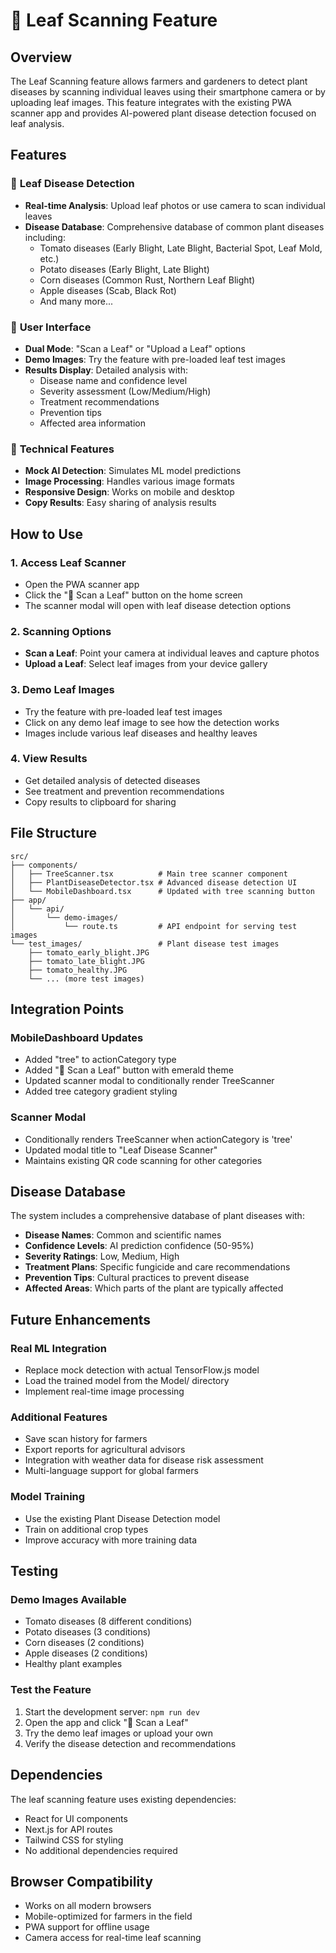 # 🍃 Leaf Scanning Feature

## Overview
The Leaf Scanning feature allows farmers and gardeners to detect plant diseases by scanning individual leaves using their smartphone camera or by uploading leaf images. This feature integrates with the existing PWA scanner app and provides AI-powered plant disease detection focused on leaf analysis.

## Features

### 🎯 **Leaf Disease Detection**
- **Real-time Analysis**: Upload leaf photos or use camera to scan individual leaves
- **Disease Database**: Comprehensive database of common plant diseases including:
  - Tomato diseases (Early Blight, Late Blight, Bacterial Spot, Leaf Mold, etc.)
  - Potato diseases (Early Blight, Late Blight)
  - Corn diseases (Common Rust, Northern Leaf Blight)
  - Apple diseases (Scab, Black Rot)
  - And many more...

### 📱 **User Interface**
- **Dual Mode**: "Scan a Leaf" or "Upload a Leaf" options
- **Demo Images**: Try the feature with pre-loaded leaf test images
- **Results Display**: Detailed analysis with:
  - Disease name and confidence level
  - Severity assessment (Low/Medium/High)
  - Treatment recommendations
  - Prevention tips
  - Affected area information

### 🔧 **Technical Features**
- **Mock AI Detection**: Simulates ML model predictions
- **Image Processing**: Handles various image formats
- **Responsive Design**: Works on mobile and desktop
- **Copy Results**: Easy sharing of analysis results

## How to Use

### 1. **Access Leaf Scanner**
- Open the PWA scanner app
- Click the "🍃 Scan a Leaf" button on the home screen
- The scanner modal will open with leaf disease detection options

### 2. **Scanning Options**
- **Scan a Leaf**: Point your camera at individual leaves and capture photos
- **Upload a Leaf**: Select leaf images from your device gallery

### 3. **Demo Leaf Images**
- Try the feature with pre-loaded leaf test images
- Click on any demo leaf image to see how the detection works
- Images include various leaf diseases and healthy leaves

### 4. **View Results**
- Get detailed analysis of detected diseases
- See treatment and prevention recommendations
- Copy results to clipboard for sharing

## File Structure

```
src/
├── components/
│   ├── TreeScanner.tsx          # Main tree scanner component
│   ├── PlantDiseaseDetector.tsx # Advanced disease detection UI
│   └── MobileDashboard.tsx      # Updated with tree scanning button
├── app/
│   └── api/
│       └── demo-images/
│           └── route.ts         # API endpoint for serving test images
└── test_images/                 # Plant disease test images
    ├── tomato_early_blight.JPG
    ├── tomato_late_blight.JPG
    ├── tomato_healthy.JPG
    └── ... (more test images)
```

## Integration Points

### **MobileDashboard Updates**
- Added "tree" to actionCategory type
- Added "🍃 Scan a Leaf" button with emerald theme
- Updated scanner modal to conditionally render TreeScanner
- Added tree category gradient styling

### **Scanner Modal**
- Conditionally renders TreeScanner when actionCategory is 'tree'
- Updated modal title to "Leaf Disease Scanner"
- Maintains existing QR code scanning for other categories

## Disease Database

The system includes a comprehensive database of plant diseases with:

- **Disease Names**: Common and scientific names
- **Confidence Levels**: AI prediction confidence (50-95%)
- **Severity Ratings**: Low, Medium, High
- **Treatment Plans**: Specific fungicide and care recommendations
- **Prevention Tips**: Cultural practices to prevent disease
- **Affected Areas**: Which parts of the plant are typically affected

## Future Enhancements

### **Real ML Integration**
- Replace mock detection with actual TensorFlow.js model
- Load the trained model from the Model/ directory
- Implement real-time image processing

### **Additional Features**
- Save scan history for farmers
- Export reports for agricultural advisors
- Integration with weather data for disease risk assessment
- Multi-language support for global farmers

### **Model Training**
- Use the existing Plant Disease Detection model
- Train on additional crop types
- Improve accuracy with more training data

## Testing

### **Demo Images Available**
- Tomato diseases (8 different conditions)
- Potato diseases (3 conditions)
- Corn diseases (2 conditions)
- Apple diseases (2 conditions)
- Healthy plant examples

### **Test the Feature**
1. Start the development server: `npm run dev`
2. Open the app and click "🍃 Scan a Leaf"
3. Try the demo leaf images or upload your own
4. Verify the disease detection and recommendations

## Dependencies

The leaf scanning feature uses existing dependencies:
- React for UI components
- Next.js for API routes
- Tailwind CSS for styling
- No additional dependencies required

## Browser Compatibility

- Works on all modern browsers
- Mobile-optimized for farmers in the field
- PWA support for offline usage
- Camera access for real-time leaf scanning